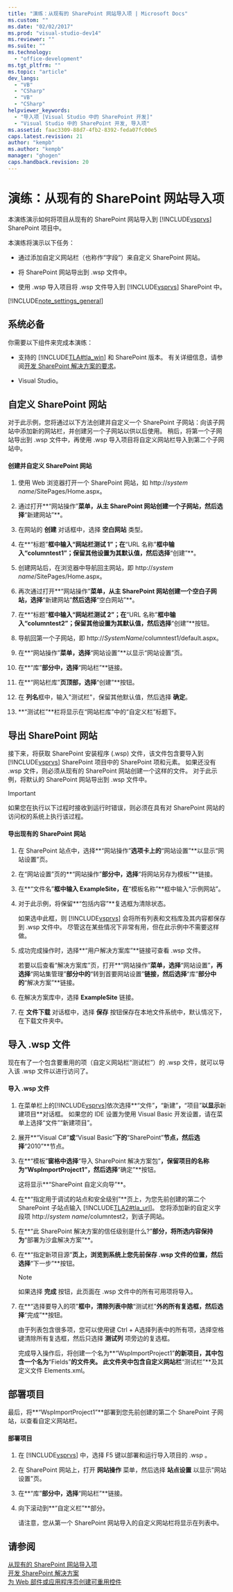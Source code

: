 ```yaml
---
title: "演练：从现有的 SharePoint 网站导入项 | Microsoft Docs"
ms.custom: ""
ms.date: "02/02/2017"
ms.prod: "visual-studio-dev14"
ms.reviewer: ""
ms.suite: ""
ms.technology: 
  - "office-development"
ms.tgt_pltfrm: ""
ms.topic: "article"
dev_langs: 
  - "VB"
  - "CSharp"
  - "VB"
  - "CSharp"
helpviewer_keywords: 
  - "导入项 [Visual Studio 中的 SharePoint 开发]"
  - "Visual Studio 中的 SharePoint 开发, 导入项"
ms.assetid: faac3309-88d7-4fb2-8392-feda07fc00e5
caps.latest.revision: 21
author: "kempb"
ms.author: "kempb"
manager: "ghogen"
caps.handback.revision: 20
---
```

# 演练：从现有的 SharePoint 网站导入项
  本演练演示如何将项目从现有的 SharePoint 网站导入到 [!INCLUDE[vsprvs](../sharepoint/includes/vsprvs-md.md)] SharePoint 项目中。  
  
 本演练将演示以下任务：  
  
-   通过添加自定义网站栏（也称作“字段”）来自定义 SharePoint 网站。  
  
-   将 SharePoint 网站导出到 .wsp 文件中。  
  
-   使用 .wsp 导入项目将 .wsp 文件导入到 [!INCLUDE[vsprvs](../sharepoint/includes/vsprvs-md.md)] SharePoint 中。  
  
 [!INCLUDE[note_settings_general](../sharepoint/includes/note-settings-general-md.md)]  
  
## 系统必备  
 你需要以下组件来完成本演练：  
  
-   支持的 [!INCLUDE[TLA#tla_win](../sharepoint/includes/tlasharptla-win-md.md)] 和 SharePoint 版本。  有关详细信息，请参阅[开发 SharePoint 解决方案的要求](../sharepoint/requirements-for-developing-sharepoint-solutions.md)。  
  
-   Visual Studio。  
  
## 自定义 SharePoint 网站  
 对于此示例，您将通过以下方法创建并自定义一个 SharePoint 子网站：向该子网站中添加新的网站栏，并创建另一个子网站以供以后使用。  稍后，将第一个子网站导出到 .wsp 文件中，再使用 .wsp 导入项目将自定义网站栏导入到第二个子网站中。  
  
#### 创建并自定义 SharePoint 网站  
  
1.  使用 Web 浏览器打开一个 SharePoint 网站，如 http:\/\/*system name*\/SitePages\/Home.aspx。  
  
2.  通过打开**“网站操作”**菜单，从主 SharePoint 网站创建一个子网站，然后选择**“新建网站”**。  
  
3.  在网站的 **创建** 对话框中，选择 **空白网站** 类型。  
  
4.  在**“标题”**框中输入“网站栏测试 1”；在**“URL 名称”**框中输入“columntest1”；保留其他设置为其默认值，然后选择**“创建”**。  
  
5.  创建网站后，在浏览器中导航回主网站，即 http:\/\/*system name*\/SitePages\/Home.aspx。  
  
6.  再次通过打开**“网站操作”**菜单，从主 SharePoint 网站创建一个空白子网站，选择**“新建网站”**然后选择**“空白网站”**。  
  
7.  在**“标题”**框中输入“网站栏测试 2”；在**“URL 名称”**框中输入“columntest2”；保留其他设置为其默认值，然后选择**“创建”**按钮。  
  
8.  导航回第一个子网站，即 http:\/\/*SystemName*\/columntest1\/default.aspx。  
  
9. 在**“网站操作”**菜单，选择**“网站设置”**以显示“网站设置”页。  
  
10. 在**“库”**部分中，选择**“网站栏”**链接。  
  
11. 在**“网站栏库”**页顶部，选择**“创建”**按钮。  
  
12. 在 **列名**框中，输入"测试栏"，保留其他默认值，然后选择 **确定**。  
  
13. **“测试栏”**栏将显示在“网站栏库”中的“自定义栏”标题下。  
  
## 导出 SharePoint 网站  
 接下来，将获取 SharePoint 安装程序 \(.wsp\) 文件，该文件包含要导入到 [!INCLUDE[vsprvs](../sharepoint/includes/vsprvs-md.md)] SharePoint 项目中的 SharePoint 项和元素。  如果还没有 .wsp 文件，则必须从现有的 SharePoint 网站创建一个这样的文件。  对于此示例，将默认的 SharePoint 网站导出到 .wsp 文件中。  
  
> [!IMPORTANT]  
>  如果您在执行以下过程时接收到运行时错误，则必须在具有对 SharePoint 网站的访问权的系统上执行该过程。  
  
#### 导出现有的 SharePoint 网站  
  
1.  在 SharePoint 站点中，选择**“网站操作”**选项卡上的**“网站设置”**以显示“网站设置”页。  
  
2.  在“网站设置”页的**“网站操作”**部分中，选择**“将网站另存为模板”**链接。  
  
3.  在**“文件名”**框中输入 ExampleSite，在**“模板名称”**框中输入“示例网站”。  
  
4.  对于此示例，将保留**“包括内容”**复选框为清除状态。  
  
     如果选中此框，则 [!INCLUDE[vsprvs](../sharepoint/includes/vsprvs-md.md)] 会将所有列表和文档库及其内容都保存到 .wsp 文件中。  尽管这在某些情况下非常有用，但在此示例中不需要这样做。  
  
5.  成功完成操作时，选择**“用户解决方案库”**链接可查看 .wsp 文件。  
  
     若要以后查看“解决方案库”页，打开**“网站操作”**菜单，选择**“网站设置”**，再选择**“网站集管理”**部分中的**“转到首要网站设置”**链接，然后选择**“库”**部分中的**“解决方案”**链接。  
  
6.  在解决方案库中，选择 **ExampleSite** 链接。  
  
7.  在 **文件下载** 对话框中，选择 **保存** 按钮保存在本地文件系统中，默认情况下，在下载文件夹中。  
  
## 导入 .wsp 文件  
 现在有了一个包含要重用的项（自定义网站栏“测试栏”）的 .wsp 文件，就可以导入该 .wsp 文件以进行访问了。  
  
#### 导入 .wsp 文件  
  
1.  在菜单栏上的[!INCLUDE[vsprvs](../sharepoint/includes/vsprvs-md.md)]依次选择**“文件”**，**“新建”**，**“项目”**以显示**新建项目**对话框。  如果您的 IDE 设置为使用 Visual Basic 开发设置，请在菜单上选择“文件”“新建项目”。  
  
2.  展开**“Visual C\#”**或**“Visual Basic”**下的**“SharePoint”**节点，然后选择**“2010”**节点。  
  
3.  在**“模板”**窗格中选择**“导入 SharePoint 解决方案包”**，保留项目的名称为“WspImportProject1”，然后选择**“确定”**按钮。  
  
     这将显示**“SharePoint 自定义向导”**。  
  
4.  在**“指定用于调试的站点和安全级别”**页上，为您先前创建的第二个 SharePoint 子站点输入 [!INCLUDE[TLA2#tla_url](../sharepoint/includes/tla2sharptla-url-md.md)]。  您将添加新的自定义字段项 http:\/\/*system name*\/columntest2，到该子网站。  
  
5.  在**“此 SharePoint 解决方案的信任级别是什么?”**部分，将所选内容保持为**“部署为沙盒解决方案”**。  
  
6.  在**“指定新项目源”**页上，浏览到系统上您先前保存 .wsp 文件的位置，然后选择**“下一步”**按钮。  
  
    > [!NOTE]  
    >  如果选择 **完成** 按钮，此页面在 .wsp 文件中的所有可用项将导入。  
  
7.  在**“选择要导入的项”**框中，清除列表中除**“测试栏”**外的所有复选框，然后选择**“完成”**按钮。  
  
     由于列表包含很多项，您可以使用键 Ctrl \+ A选择列表中的所有项，选择空格键清除所有复选框，然后只选择 **测试列** 项旁边的复选框。  
  
     完成导入操作后，将创建一个名为**“WspImportProject1”**的新项目，其中包含一个名为**“Fields”**的文件夹。  此文件夹中包含自定义网站栏**“测试栏”**及其定义文件 Elements.xml。  
  
## 部署项目  
 最后，将**“WspImportProject1”**部署到您先前创建的第二个 SharePoint 子网站，以查看自定义网站栏。  
  
#### 部署项目  
  
1.  在 [!INCLUDE[vsprvs](../sharepoint/includes/vsprvs-md.md)] 中，选择 F5 键以部署和运行导入项目的 .wsp 。  
  
2.  在 SharePoint 网站上，打开 **网站操作** 菜单，然后选择 **站点设置** 以显示"网站设置"页。  
  
3.  在**“库”**部分中，选择**“网站栏”**链接。  
  
4.  向下滚动到**“自定义栏”**部分。  
  
     请注意，您从第一个 SharePoint 网站导入的自定义网站栏将显示在列表中。  
  
## 请参阅  
 [从现有的 SharePoint 网站导入项](../sharepoint/importing-items-from-an-existing-sharepoint-site.md)   
 [开发 SharePoint 解决方案](../sharepoint/developing-sharepoint-solutions.md)   
 [为 Web 部件或应用程序页创建可重用控件](../sharepoint/creating-reusable-controls-for-web-parts-or-application-pages.md)  
  
  